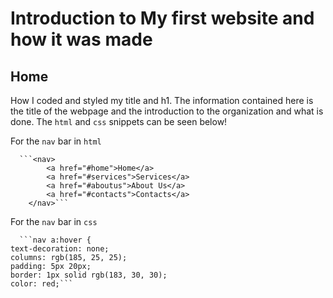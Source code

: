 # Introduction to My first website and how it was made

## Home 
How I coded and styled my title and h1.  The information contained here is the title of the webpage and the introduction to the organization and what is done.
The `html` and `css` snippets can be seen below!


For the `nav` bar in `html`

      ```<nav>
            <a href="#home">Home</a>
            <a href="#services">Services</a>
            <a href="#aboutus">About Us</a>
            <a href="#contacts">Contacts</a>
        </nav>```

For the `nav` bar in `css`

      ```nav a:hover {
    text-decoration: none;
    columns: rgb(185, 25, 25);
    padding: 5px 20px;
    border: 1px solid rgb(183, 30, 30);
    color: red;```



